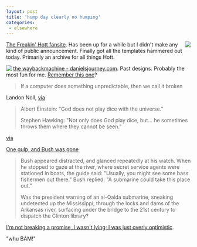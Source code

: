 ```yaml
---
layout: post
title: 'hump day clearly no humping'
categories:
 - elsewhere
---
```


<a href="http://www.danielsjourney.com/TFH/"><img src="http://danielsjourney.com/TFH/images/063004musica3.jpg" align="right" />The Freakin' Hott fansite</a>. Has been up for a while but I didn't make any kind of public announcement. Finally got all the templates hammered out today. Primarily an archive for all things Hott.






<img src="http://danielsjourney.com/blog/images/random_pic/tom1.png" align="left" /><a href="http://web.archive.org/web/*/http://danielsjourney.com">the waybackmachine - danielsjourney.com</a>. Past designs. Probably the most fun for me. <a href="http://danielsjourney.com/blog/files/2004/12/danielsjourney_screenshot3.jpg">Remember this one</a>?





<blockquote>If a computer does something unpredictable, then we call it broken</blockquote>Landon Noll, <a href="http://angermann2.com/150">via</a>




<blockquote>Albert Einstein: "God does not play dice with the universe."



Stephen Hawking: "Not only does God play dice, but... he sometimes throws them where they cannot be seen."</blockquote><a href="http://www.dynamicobjects.com/d2r/archives/003012.html">via</a>




<a href="http://www.guardian.co.uk/usa/story/0,12271,1358966,00.html">One gulp, and Bush was gone</a><blockquote>Bush appeared distracted, and glanced repeatedly at his watch. When he stopped to gaze at the river, where secret service agents were stationed in boats, the guide said: "Usually, you might see some bass fishermen out there." Bush replied: "A submarine could take this place out."



Was the president warning of an al-Qaida submarine, sneaking undetected up the Mississippi, through the locks and dams of the Arkansas river, surfacing under the bridge to the 21st century to dispatch the Clinton library?</blockquote>




<a href="http://danielsjourney.com/blog/index.php?file=2004_11.xml&id=22235616">I'm not breaking a promise, I wasn't lying; I was just overly optimistic</a>.




"whu BAM!"